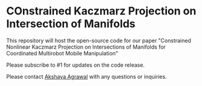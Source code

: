 # COnstrained Kaczmarz Projection on Intersection of Manifolds

This repository will host the open-source code for our paper "Constrained Nonlinear Kaczmarz Projection on Intersections of Manifolds for Coordinated Multirobot Mobile Manipulation" 

Please subscribe to #1 for updates on the code release.

Please contact [Akshaya Agrawal](https://github.com/JBVAkshaya) with any questions or inquiries.
